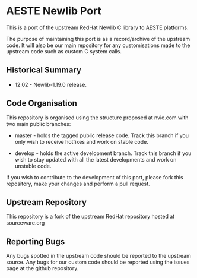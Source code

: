 AESTE Newlib Port
=================
This is a port of the upstream RedHat Newlib C library to AESTE
platforms.

The purpose of maintaining this port is as a record/archive of the
upstream code. It will also be our main repository for any
customisations made to the upstream code such as custom C system
calls.


Historical Summary
------------------
* 12.02 - Newlib-1.19.0 release.


Code Organisation
-----------------
This repository is organised using the structure proposed at nvie.com
with two main public branches:

* master - holds the tagged public release code. Track this branch if
  you only wish to receive hotfixes and work on stable code.

* develop - holds the active development branch. Track this branch if
  you wish to stay updated with all the latest developments and work
  on unstable code.

If you wish to contribute to the development of this port, please fork
this repository, make your changes and perform a pull request.


Upstream Repository 
------------------- 
This repository is a fork of the upstream RedHat repository hosted at
sourceware.org


Reporting Bugs
--------------
Any bugs spotted in the upstream code should be reported to the
upstream source. Any bugs for our custom code should be reported using
the issues page at the github repository.


